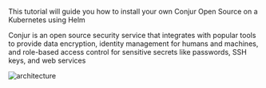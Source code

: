 This tutorial will guide you how to install your own Conjur Open Source on a Kubernetes using Helm

Conjur is an open source security service that integrates with popular tools to provide data encryption, identity management for humans and machines, and role-based access control for sensitive secrets like passwords, SSH keys, and web services

![architecture](https://docs.conjur.org/Latest/en/Content/Images/Integrations/k8s-oss-integration-arch.jpg)
